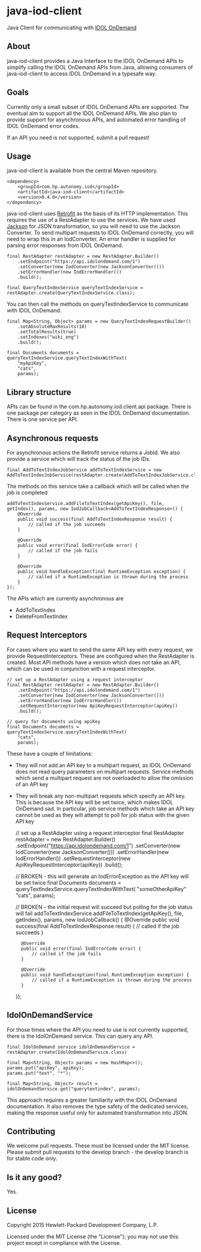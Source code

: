 # java-iod-client

Java Client for communicating with [IDOL OnDemand](http://www.idolondemand.com)

## About
java-iod-client provides a Java Interface to the IDOL OnDemand APIs to simplify calling the IDOL OnDemand APIs from Java,
allowing consumers of java-iod-client to access IDOL OnDemand in a typesafe way.

## Goals
Currently only a small subset of IDOL OnDemand APIs are supported. The eventual aim to support all the IDOL OnDemand
APIs. We also plan to provide support for asynchronous APIs, and automated error handling of IDOL OnDemand error codes.

If an API you need is not supported, submit a pull request!

## Usage

java-iod-client is available from the central Maven repository.

    <dependency>
        <groupId>com.hp.autonomy.iod</groupId>
        <artifactId>java-iod-client</artifactId>
        <version>0.4.0</version>
    </dependency>

java-iod-client uses [Retrofit](http://square.github.io/retrofit/) as the basis of its HTTP implementation. This
requires the use of a RestAdapter to use the services. We have used [Jackson](https://github.com/FasterXML/jackson) for
JSON transformation, so you will need to use the Jackson Converter. To send multipart requests to IDOL OnDemand
correctly, you will need to wrap this in an IodConverter. An error handler is supplied for parsing error responses from
IDOL OnDemand.

    final RestAdapter restAdapter = new RestAdapter.Builder()
        .setEndpoint("https://api.idolondemand.com/1")
        .setConverter(new IodConverter(new JacksonConverter()))
        .setErrorHandler(new IodErrorHandler())
        .build();

    final QueryTextIndexService queryTextIndexService = restAdapter.create(QueryTextIndexService.class);

You can then call the methods on queryTextIndexService to communicate with IDOL OnDemand.

    final Map<String, Object> params = new QueryTextIndexRequestBuilder()
        .setAbsoluteMaxResults(10)
        .setTotalResults(true)
        .setIndexes("wiki_eng")
        .build();

    final Documents documents = queryTextIndexService.queryTextIndexWithText(
        "myApiKey",
        "cats",
        params);

## Library structure
APIs can be found in the com.hp.autonomy.iod.client.api package. There is one package per category as seen in the IDOL
OnDemand documentation. There is one service per API.

## Asynchronous requests
For asynchronous actions the Retrofit service returns a JobId. We also provide a service which will track the status of
the job IDs.

    final AddToTextIndexJobService addToTextIndexService = new AddToTextIndexJobService(restAdapter.create(AddToTextIndexJobService.class));

The methods on this service take a callback which will be called when the job is completed

    addToTextIndexService.addFileToTextIndex(getApiKey(), file, getIndex(), params, new IodJobCallback<AddToTextIndexResponse>() {
        @Override
        public void success(final AddToTextIndexResponse result) {
            // called if the job succeeds
        }

        @Override
        public void error(final IodErrorCode error) {
            // called if the job fails
        }

        @Override
        public void handleException(final RuntimeException exception) {
            // called if a RuntimeException is thrown during the process
        }
    });


The APIs which are currently asynchronous are

* AddToTextIndex
* DeleteFromTextIndex

## Request Interceptors
For cases where you want to send the same API key with every request, we provide RequestInterceptors. These are
configured when the RestAdapter is created. Most API methods have a version which does not take an API, which can be used
in conjunction with a request interceptor.

    // set up a RestAdapter using a request interceptor
    final RestAdapter restAdapter = new RestAdapter.Builder()
        .setEndpoint("https://api.idolondemand.com/1")
        .setConverter(new IodConverter(new JacksonConverter()))
        .setErrorHandler(new IodErrorHandler())
        .setRequestInterceptor(new ApiKeyRequestInterceptor(apiKey))
        .build();

    // query for documents using apiKey
    final Documents documents = queryTextIndexService.queryTextIndexWithText(
        "cats",
        params);

These have a couple of limitations:

* They will not add an API key to a multipart request, as IDOL OnDemand does not read query parameters on multipart
requests. Service methods which send a multipart request are not overloaded to allow the omission of an API key
* They will break any non-multipart requests which specify an API key. This is because the API key will be set twice,
which makes IDOL OnDemand sad. In particular, job service methods which take an API key cannot be used as they will
attempt to poll for job status with the given API key


    // set up a RestAdapter using a request interceptor
    final RestAdapter restAdapter = new RestAdapter.Builder()
        .setEndpoint("https://api.idolondemand.com/1")
        .setConverter(new IodConverter(new JacksonConverter()))
        .setErrorHandler(new IodErrorHandler())
        .setRequestInterceptor(new ApiKeyRequestInterceptor(apiKey))
        .build();

    // BROKEN - this will generate an IodErrorException as the API key will be set twice
    final Documents documents = queryTextIndexService.queryTextIndexWithText(
        "someOtherApiKey"
        "cats",
        params);

    // BROKEN - the initial request will succeed but polling for the job status will fail
    addToTextIndexService.addFileToTextIndex(getApiKey(), file, getIndex(), params, new IodJobCallback<AddToTextIndexResponse>() {
        @Override
        public void success(final AddToTextIndexResponse result) {
            // called if the job succeeds
        }

        @Override
        public void error(final IodErrorCode error) {
            // called if the job fails
        }

        @Override
        public void handleException(final RuntimeException exception) {
            // called if a RuntimeException is thrown during the process
        }
    });

## IdolOnDemandService
For those times where the API you need to use is not currently supported, there is the IdolOnDemand service. This can
query any API.

    final IdolOnDemand service idolOnDemandService = restAdapter.create(IdolOnDemandService.class)
    
    final Map<String, Object> params = new HashMap<>();
    params.put("apiKey", apiKey);
    params.put("text", "*");
    
    final Map<String, Object> result = idolOnDemandService.get("querytextindex", params);
    
This approach requires a greater familiarity with the IDOL OnDemand documentation. It also removes the type safety of
the dedicated services, making the response useful only for automated transformation into JSON.

## Contributing
We welcome pull requests. These must be licensed under the MIT license. Please submit pull requests to the develop
branch - the develop branch is for stable code only.

## Is it any good?
Yes.

## License
Copyright 2015 Hewlett-Packard Development Company, L.P.

Licensed under the MIT License (the "License"); you may not use this project except in compliance with the License.